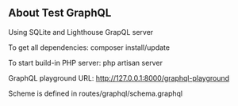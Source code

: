 ## About Test GraphQL

Using SQLite and Lighthouse GrapQL server

To get all dependencies: composer install/update 

To start build-in PHP server: php artisan server

GraphQL playground URL: http://127.0.0.1:8000/graphql-playground

Scheme is defined in routes/graphql/schema.graphql